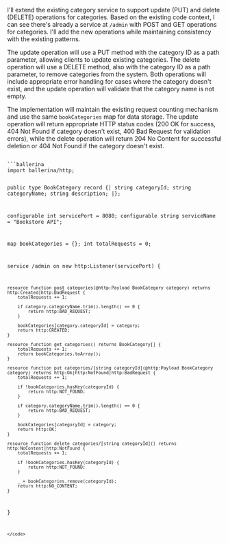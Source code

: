 I'll extend the existing category service to support update (PUT) and delete (DELETE) operations for categories. Based on the existing code context, I can see there's already a service at `/admin` with POST and GET operations for categories. I'll add the new operations while maintaining consistency with the existing patterns.

The update operation will use a PUT method with the category ID as a path parameter, allowing clients to update existing categories. The delete operation will use a DELETE method, also with the category ID as a path parameter, to remove categories from the system. Both operations will include appropriate error handling for cases where the category doesn't exist, and the update operation will validate that the category name is not empty.

The implementation will maintain the existing request counting mechanism and use the same `bookCategories` map for data storage. The update operation will return appropriate HTTP status codes (200 OK for success, 404 Not Found if category doesn't exist, 400 Bad Request for validation errors), while the delete operation will return 204 No Content for successful deletion or 404 Not Found if the category doesn't exist.

<code filename="main.bal">
```ballerina
import ballerina/http;

public type BookCategory record {|
    string categoryId;
    string categoryName;
    string description;
|};

configurable int servicePort = 8080;
configurable string serviceName = "Bookstore API";

map<BookCategory> bookCategories = {};
int totalRequests = 0;

service /admin on new http:Listener(servicePort) {

    resource function post categories(@http:Payload BookCategory category) returns http:Created|http:BadRequest {
        totalRequests += 1;

        if category.categoryName.trim().length() == 0 {
            return http:BAD_REQUEST;
        }

        bookCategories[category.categoryId] = category;
        return http:CREATED;
    }

    resource function get categories() returns BookCategory[] {
        totalRequests += 1;
        return bookCategories.toArray();
    }

    resource function put categories/[string categoryId](@http:Payload BookCategory category) returns http:Ok|http:NotFound|http:BadRequest {
        totalRequests += 1;

        if !bookCategories.hasKey(categoryId) {
            return http:NOT_FOUND;
        }

        if category.categoryName.trim().length() == 0 {
            return http:BAD_REQUEST;
        }

        bookCategories[categoryId] = category;
        return http:OK;
    }

    resource function delete categories/[string categoryId]() returns http:NoContent|http:NotFound {
        totalRequests += 1;

        if !bookCategories.hasKey(categoryId) {
            return http:NOT_FOUND;
        }

        _ = bookCategories.remove(categoryId);
        return http:NO_CONTENT;
    }
}
```
</code>